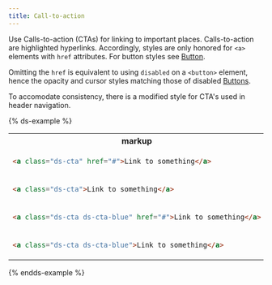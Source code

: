 ```yaml
---
title: Call-to-action
---
```


Use Calls-to-action (CTAs) for linking to important places. Calls-to-action are highlighted hyperlinks. Accordingly, styles are only honored for `<a>` elements with `href` attributes. For button styles see [Button]({{site.basedir}}/components/button).

Omitting the `href` is equivalent to using `disabled` on a `<button>` element, hence the opacity and cursor styles matching those of disabled [Buttons]({{site.basedir}}/components/button).

To accomodate consistency, there is a modified style for CTA's used in header navigation. 

{% ds-example %}

<table class="site-table" style="table-layout: fixed">
  <tr>
    <th>markup</th>
    <th>demo</th>
  </tr>
  <tr>
    <td>

```html
<a class="ds-cta" href="#">Link to something</a>
```

</td>
<td>
<div class="ds-scope">
  <a class="ds-cta" href="#">Link to something</a>
</div>
</td>
  </tr>
  <tr>
    <td>

```html
<a class="ds-cta">Link to something</a>
```

</td>
<td>
<div class="ds-scope">
  <a class="ds-cta">Link to something</a>
</div>
</td>
  </tr>
  <tr>
    <td>

```html
<a class="ds-cta ds-cta-blue" href="#">Link to something</a>
```

</td>
<td>
<div class="ds-scope">
  <a class="ds-cta ds-cta-blue" href="#">Link to something</a>
</div>
</td>
  </tr>
  <tr>
    <td>

```html
<a class="ds-cta ds-cta-blue">Link to something</a>
```

</td>
<td>
<div class="ds-scope">
  <a class="ds-cta ds-cta-blue">Link to something</a>
</div>
</td>
  </tr>
</table>

{% endds-example %}
